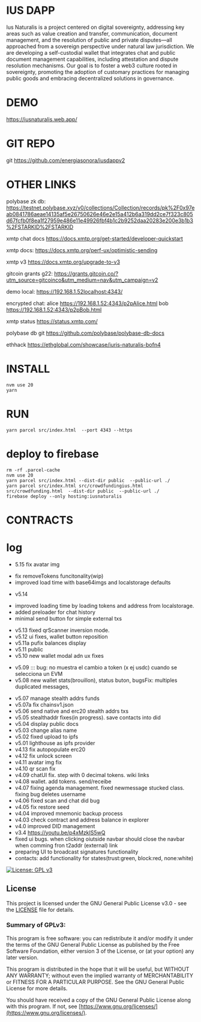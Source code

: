 # IUS DAPP

Ius Naturalis is a project centered on digital sovereignty, addressing key areas such as value creation and transfer, communication, document management, and the resolution of public and private disputes—all approached from a sovereign perspective under natural law jurisdiction.
We are developing a self-custodial wallet that integrates chat and public document management capabilities, including attestation and dispute resolution mechanisms.
Our goal is to foster a web3 culture rooted in sovereignty, promoting the adoption of customary practices for managing public goods and embracing decentralized solutions in governance.


# DEMO
https://iusnaturalis.web.app/

# GIT REPO
git https://github.com/energiasonora/iusdappv2

# OTHER LINKS

polybase zk db: https://testnet.polybase.xyz/v0/collections/Collection/records/pk%2F0x97eab0841786aeae14135af5e26750626e46e2e15a412b6a319dd2ce7f323c805d67fcfb0f8ea1f27959e486e11e49926fbf4b1c2b9252daa20283e200e3b1b3%2FSTARKID%2FSTARKID


xmtp chat docs https://docs.xmtp.org/get-started/developer-quickstart

xmtp docs: https://docs.xmtp.org/perf-ux/optimistic-sending

xmtp v3 https://docs.xmtp.org/upgrade-to-v3

gitcoin grants g22: https://grants.gitcoin.co/?utm_source=gitcoinco&utm_medium=nav&utm_campaign=v2


demo local: https://192.168.1.52localhost:4343/

encrypted chat:
alice https://192.168.1.52:4343/p2pAlice.html
bob https://192.168.1.52:4343/p2pBob.html

xmtp status https://status.xmtp.com/


polybase db git https://github.com/polybase/polybase-db-docs

ethhack 
https://ethglobal.com/showcase/iuris-naturalis-bofn4

# INSTALL
```
nvm use 20
yarn                              
```

# RUN
```
yarn parcel src/index.html  --port 4343 --https
```
<!-- 
yarn parcel src/index.html  src/stealthG.html src/p2pAlice.html  src/p2pBob.html --port 4343 --https
  -->

# deploy to firebase

```
rm -rf .parcel-cache
nvm use 20
yarn parcel src/index.html --dist-dir public  --public-url ./
yarn parcel src/index.html src/crowdfundingius.html src/crowdfunding.html  --dist-dir public  --public-url ./
firebase deploy --only hosting:iusnaturalis
```


# CONTRACTS
<!-- testnet v5 0x70F0B5fa20C296703fe101f294913cd1B6cCE053 -->

# log
- 5.15 fix avatar img
* fix removeTokens funcitonality(wip)
* improved load time with base64imgs and localstorage defaults
- v5.14 
* improved loading time by loading tokens and address from localstorage.
* added preloader for chat history
* minimal send button for simple external txs
- v5.13 fixed qrScanner inversion mode.
- v5.12 ui fixes, wallet button reposition
- v5.11a pufix balances display
- v5.11 public
- v5.10 new wallet modal adn ux fixes
* v5.09 ::: bug: no muestra el cambio a token (x ej usdc) cuando se selecciona un EVM
* v5.08 new wallet stats(brouillon), status buton, bugsFix: multiples duplicated messages, 
- v5.07 manage stealth addrs funds
- v5.07a fix chainsv1.json
- v5.06 send native and erc20 stealth addrs txs
- v5.05 stealthaddr fixes(in progress). save contacts into did
- v5.04 display public docs
- v5.03 change alias name
- v5.02 fixed upload to ipfs
- v5.01 lighthouse as ipfs provider
- v4.13 fix autopopulate erc20
- v4.12 fix unlock screen
- v4.11 avatar img fix
- v4.10 qr scan fix
- v4.09 chatUI fix. step with 0 decimal tokens. wiki links
- v4.08 wallet. add tokens. send/receibe
- v4.07 fixing agenda management. fixed newmessage stucked class. fixing bug deletes username
- v4.06 fixed scan and chat did bug
- v4.05 fix restore seed
- v4.04 improved mnemonic backup process
- v4.03 check contract and address balance in explorer
- v4.0 improved DID management
- v3.4 https://youtu.be/p4xMzkIS5wQ
- fixed ui bugs. when clicking oiutside navbar should close the navbar when comming fron t2addr (external) link 
- preparing UI to broadcast signatures functionality
- contacts: add functionality for states(trust:green, block:red, none:white)

[![License: GPL v3](https://img.shields.io/badge/License-GPLv3-blue.svg)](https://www.gnu.org/licenses/gpl-3.0)

## License

This project is licensed under the GNU General Public License v3.0 - see the [LICENSE](LICENSE) file for details.

### Summary of GPLv3:
This program is free software: you can redistribute it and/or modify it under the terms of the GNU General Public License as published by the Free Software Foundation, either version 3 of the License, or (at your option) any later version.

This program is distributed in the hope that it will be useful, but WITHOUT ANY WARRANTY; without even the implied warranty of MERCHANTABILITY or FITNESS FOR A PARTICULAR PURPOSE. See the GNU General Public License for more details.

You should have received a copy of the GNU General Public License along with this program. If not, see [https://www.gnu.org/licenses/](https://www.gnu.org/licenses/).
